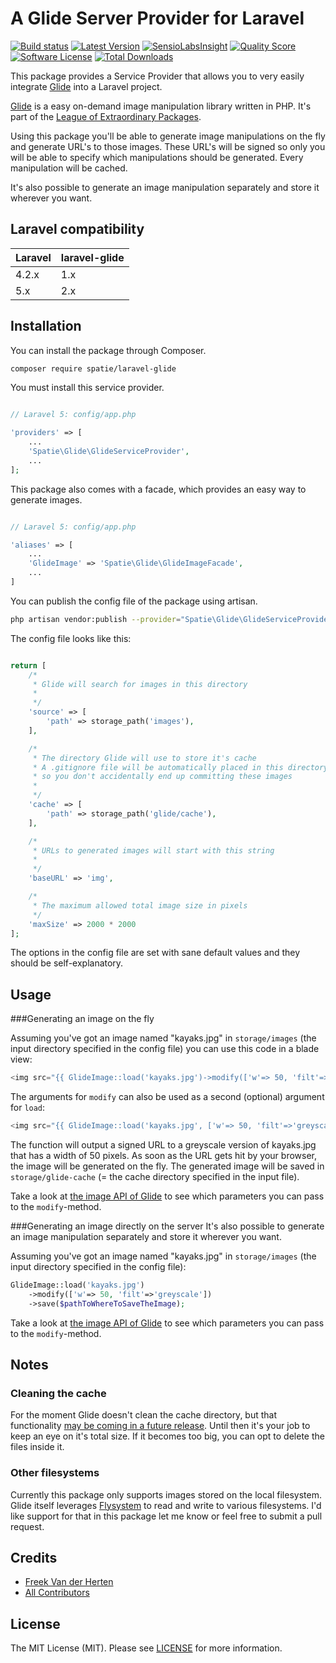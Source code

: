 # A Glide Server Provider for Laravel
[![Build status](https://img.shields.io/travis/freekmurze/laravel-glide.svg)](https://travis-ci.org/freekmurze/laravel-glide)
[![Latest Version](https://img.shields.io/github/release/freekmurze/laravel-glide.svg?style=flat-square)](https://github.com/freekmurze/laravel-glide/releases)
[![SensioLabsInsight](https://img.shields.io/sensiolabs/i/ad0422ca-e31f-44a3-b01a-ee5ec757b18d.svg)](https://insight.sensiolabs.com/projects/ad0422ca-e31f-44a3-b01a-ee5ec757b18d)
[![Quality Score](https://img.shields.io/scrutinizer/g/freekmurze/laravel-glide.svg?style=flat-square)](https://scrutinizer-ci.com/g/freekmurze/laravel-glide)
[![Software License](https://img.shields.io/badge/license-MIT-brightgreen.svg?style=flat-square)](LICENSE.md)
[![Total Downloads](https://img.shields.io/packagist/dt/spatie/laravel-glide.svg?style=flat-square)](https://packagist.org/packages/spatie/laravel-glide)

This package provides a Service Provider that allows you to very easily integrate [Glide](http://glide.thephpleague.com/) into a Laravel project.

[Glide](http://glide.thephpleague.com/) is a easy on-demand image manipulation library written in PHP. It's part of the [League of Extraordinary Packages](http://thephpleague.com/).

Using this package you'll be able to generate image manipulations on the fly and generate URL's to those images. These URL's will be signed so only you will be able to specify which manipulations should be generated. Every manipulation will be cached.

It's also possible to generate an image manipulation separately and store it wherever you want.

## Laravel compatibility

 Laravel  | laravel-glide
:---------|:----------
 4.2.x    | 1.x
 5.x      | 2.x


## Installation


You can install the package through Composer.

```bash
composer require spatie/laravel-glide
```

You must install this service provider.

```php

// Laravel 5: config/app.php

'providers' => [
    ...
    'Spatie\Glide\GlideServiceProvider',
    ...
];
```

This package also comes with a facade, which provides an easy way to generate images.

```php

// Laravel 5: config/app.php

'aliases' => [
	...
    'GlideImage' => 'Spatie\Glide\GlideImageFacade',
    ...
]
```


You can publish the config file of the package using artisan.

```bash
php artisan vendor:publish --provider="Spatie\Glide\GlideServiceProvider"
```

The config file looks like this:
```php

return [
    /*
     * Glide will search for images in this directory
     *
     */
    'source' => [
        'path' => storage_path('images'),
    ],

    /*
     * The directory Glide will use to store it's cache
     * A .gitignore file will be automatically placed in this directory
     * so you don't accidentally end up committing these images
     *
     */
    'cache' => [
        'path' => storage_path('glide/cache'),
    ],

    /*
     * URLs to generated images will start with this string
     *
     */
    'baseURL' => 'img',

    /*
     * The maximum allowed total image size in pixels
     */
    'maxSize' => 2000 * 2000
];

```


The options in the config file are set with sane default values and they should be self-explanatory.

## Usage 

###Generating an image on the fly

Assuming you've got an image named "kayaks.jpg" in ```storage/images``` (the  input directory specified in the config file) you can use this code in a blade view:

```php
<img src="{{ GlideImage::load('kayaks.jpg')->modify(['w'=> 50, 'filt'=>'greyscale']) }}" />
```
The arguments for ```modify``` can also be used as a second (optional) argument for ```load```:

```php
<img src="{{ GlideImage::load('kayaks.jpg', ['w'=> 50, 'filt'=>'greyscale']) }}" />
```

The function will output a signed URL to a greyscale version of kayaks.jpg that has a width of 50 pixels. As soon as the URL gets hit by your browser, the image will be generated on the fly. The generated image will be saved in ```storage/glide-cache``` (= the cache directory specified in the input file).

Take a look at [the image API of Glide](http://glide.thephpleague.com/api/size/) to see which parameters you can pass to the ```modify```-method.

###Generating an image directly on the server
It's also possible to generate an image manipulation separately and store it wherever you want.

Assuming you've got an image named "kayaks.jpg" in ```storage/images``` (the  input directory specified in the config file):
```php
GlideImage::load('kayaks.jpg')
	->modify(['w'=> 50, 'filt'=>'greyscale'])
	->save($pathToWhereToSaveTheImage);
```

Take a look at [the image API of Glide](http://glide.thephpleague.com/api/size/) to see which parameters you can pass to the ```modify```-method.

## Notes
### Cleaning the cache
For the moment Glide doesn't clean the cache directory, but that functionality [may be coming in a future release](https://github.com/thephpleague/glide/issues/7). Until then it's your job to keep an eye on it's total size. If it becomes too big, you can opt to delete the files inside it.
### Other filesystems
Currently this package only supports images stored on the local filesystem. Glide itself leverages [Flysystem](https://github.com/thephpleague/flysystem) to read and write to various filesystems. I'd like support for that in this package let me know or feel free to submit a pull request.

## Credits

- [Freek Van der Herten](https:/murze.be)
- [All Contributors](https://github.com/freekmurze/laravel-glide/contributors)

## License

The MIT License (MIT). Please see [LICENSE](https://github.com/freekmurze/laravel-glide/blob/master/LICENSE) for more information.

